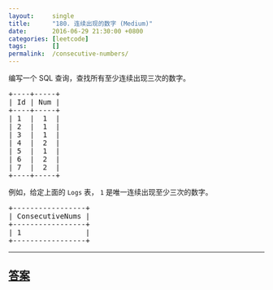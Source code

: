 ```yaml
---
layout:     single
title:      "180. 连续出现的数字 (Medium)"
date:       2016-06-29 21:30:00 +0800
categories: [leetcode]
tags:       []
permalink:  /consecutive-numbers/
---
```


<p>编写一个 SQL 查询，查找所有至少连续出现三次的数字。</p>

<pre>+----+-----+
| Id | Num |
+----+-----+
| 1  |  1  |
| 2  |  1  |
| 3  |  1  |
| 4  |  2  |
| 5  |  1  |
| 6  |  2  |
| 7  |  2  |
+----+-----+
</pre>

<p>例如，给定上面的 <code>Logs</code> 表， <code>1</code> 是唯一连续出现至少三次的数字。</p>

<pre>+-----------------+
| ConsecutiveNums |
+-----------------+
| 1               |
+-----------------+
</pre>

---

## [答案](https://github.com/openset/leetcode/tree/master/problems/consecutive-numbers)
